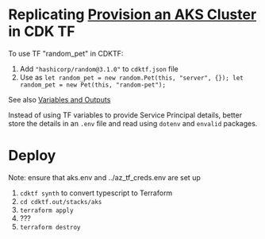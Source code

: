 # Replicating [Provision an AKS Cluster](https://learn.hashicorp.com/tutorials/terraform/aks?in=terraform/azure) in CDK TF

To use TF "random_pet" in CDKTF: 
1. Add `"hashicorp/random@3.1.0"` to `cdktf.json` file
2. Use as `let random_pet = new random.Pet(this, "server", {}); let random_pet = new Pet(this, "random-pet");`

See also [Variables and Outputs](https://www.terraform.io/cdktf/concepts/variables-and-outputs#define-output-values)


Instead of using TF variables to provide Service Principal details, better store the details in an `.env` file and read using `dotenv` and `envalid` packages. 

# Deploy 

Note: ensure that aks.env and ../az_tf_creds.env are set up

1. `cdktf synth` to convert typescript to Terraform
2. `cd cdktf.out/stacks/aks`
3. `terraform apply`
4. ??? 
5. `terraform destroy`

